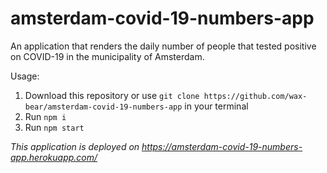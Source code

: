 # amsterdam-covid-19-numbers-app

An application that renders the daily number of people that tested positive on COVID-19 in the municipality of Amsterdam.

Usage:

1. Download this repository or use `git clone https://github.com/wax-bear/amsterdam-covid-19-numbers-app` in your terminal
2. Run `npm i`
3. Run `npm start`

*This application is deployed on https://amsterdam-covid-19-numbers-app.herokuapp.com/*